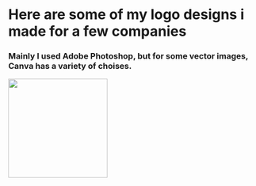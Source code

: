 # Here are some of my logo designs i made for a few companies
### Mainly I used Adobe Photoshop, but for some vector images, Canva has a variety of choises.

<img src="https://media.giphy.com/media/t1HJXy5Q5NKA8/giphy.gif" width="200"/>

